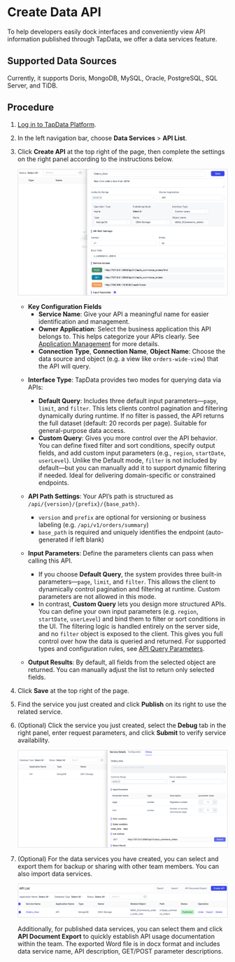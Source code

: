 # Create Data API


To help developers easily dock interfaces and conveniently view API information published through TapData, we offer a data services feature.

## Supported Data Sources

Currently, it supports Doris, MongoDB, MySQL, Oracle, PostgreSQL, SQL Server, and TiDB.

## Procedure

1. [Log in to TapData Platform](../user-guide/log-in.md).

2. In the left navigation bar, choose **Data Services** > **API List**.

3. Click **Create API** at the top right of the page, then complete the settings on the right panel according to the instructions below.

   ![](../images/create_api_service.png)

   * **Key Configuration Fields**
     * **Service Name**: Give your API a meaningful name for easier identification and management.
     * **Owner Application**: Select the business application this API belongs to. This helps categorize your APIs clearly. See [Application Management](manage-app.md) for more details.
     * **Connection Type**, **Connection Name**, **Object Name**: Choose the data source and object (e.g. a view like `orders-wide-view`) that the API will query.
   - **Interface Type**: TapData provides two modes for querying data via APIs:
     - **Default Query**: Includes three default input parameters—`page`, `limit`, and `filter`. This lets clients control pagination and filtering dynamically during runtime. If no filter is passed, the API returns the full dataset (default: 20 records per page). Suitable for general-purpose data access.
     - **Custom Query**: Gives you more control over the API behavior. You can define fixed filter and sort conditions, specify output fields, and add custom input parameters (e.g., `region`, `startDate`, `userLevel`). Unlike the Default mode, `filter` is not included by default—but you can manually add it to support dynamic filtering if needed. Ideal for delivering domain-specific or constrained endpoints.

   - **API Path Settings**: Your API’s path is structured as `/api/{version}/{prefix}/{base_path}`.
     - `version` and `prefix` are optional for versioning or business labeling (e.g. `/api/v1/orders/summary`)
     - `base_path` is required and uniquely identifies the endpoint (auto-generated if left blank)
   - **Input Parameters**: Define the parameters clients can pass when calling this API.
     * If you choose **Default Query**, the system provides three built-in parameters—`page`, `limit`, and `filter`. This allows the client to dynamically control pagination and filtering at runtime. Custom parameters are not allowed in this mode.
     * In contrast, **Custom Query** lets you design more structured APIs. You can define your own input parameters (e.g. `region`, `startDate`, `userLevel`) and bind them to filter or sort conditions in the UI. The filtering logic is handled entirely on the server side, and no `filter` object is exposed to the client. This gives you full control over how the data is queried and returned. For supported types and configuration rules, see [API Query Parameters](api-query-params.md).
   - **Output Results**: By default, all fields from the selected object are returned. You can manually adjust the list to return only selected fields.
   

4. Click **Save** at the top right of the page.

5. Find the service you just created and click **Publish** on its right to use the related service.

6. (Optional) Click the service you just created, select the **Debug** tab in the right panel, enter request parameters, and click **Submit** to verify service availability.

   ![Try Query API](../images/try_query_api.png)

7. (Optional) For the data services you have created, you can <span id="release330-export-api">select and export them</span> for backup or sharing with other team members. You can also import data services.

   ![Import/Export API Services](../images/import_export_api.png)

   Additionally, for published data services, you can select them and click **API Document Export** to quickly establish API usage documentation within the team. The exported Word file is in docx format and includes data service name, API description, GET/POST parameter descriptions.
